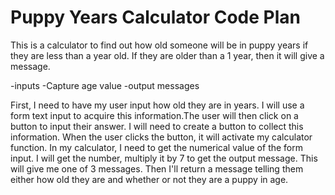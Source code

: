 # Puppy Years Calculator Code Plan
This is a calculator to find out how old someone will be in puppy years if they are less than a year old. If they are older than a 1 year, then it will give a message.

-inputs
-Capture age value
-output messages

First, I need to have my user input how old they are in years. I will use a form text input to acquire this information.The user will then click on a button to input their answer. I will need to create a button to collect this information. When the user clicks the button, it will activate my calculator function. In my calculator, I need to get the numerical value of the form input. I will get the number, multiply it by 7 to get the output message. This will give me one of 3 messages. Then I'll return a message telling them either how old they are and whether or not they are a puppy in age.